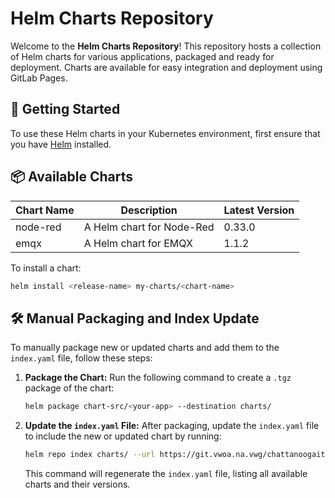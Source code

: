 
# Helm Charts Repository

Welcome to the **Helm Charts Repository**! This repository hosts a collection of Helm charts for various applications, packaged and ready for deployment. Charts are available for easy integration and deployment using GitLab Pages.

## 🚀 Getting Started

To use these Helm charts in your Kubernetes environment, first ensure that you have [Helm](https://helm.sh/docs/intro/install/) installed.

## 📦 Available Charts

| Chart Name | Description                | Latest Version |
|------------|----------------------------|----------------|
| node-red   | A Helm chart for Node-Red  | 0.33.0         |
| emqx       | A Helm chart for EMQX      | 1.1.2          |

To install a chart:
```bash
helm install <release-name> my-charts/<chart-name>
```

## 🛠 Manual Packaging and Index Update

To manually package new or updated charts and add them to the `index.yaml` file, follow these steps:

1. **Package the Chart:**
   Run the following command to create a `.tgz` package of the chart:
   ```bash
   helm package chart-src/<your-app> --destination charts/
   ```

2. **Update the `index.yaml` File:**
   After packaging, update the `index.yaml` file to include the new or updated chart by running:
   ```bash
   helm repo index charts/ --url https://git.vwoa.na.vwg/chattanoogaitprodsys/kubecluster/helm-charts/charts
   ```

   This command will regenerate the `index.yaml` file, listing all available charts and their versions.

